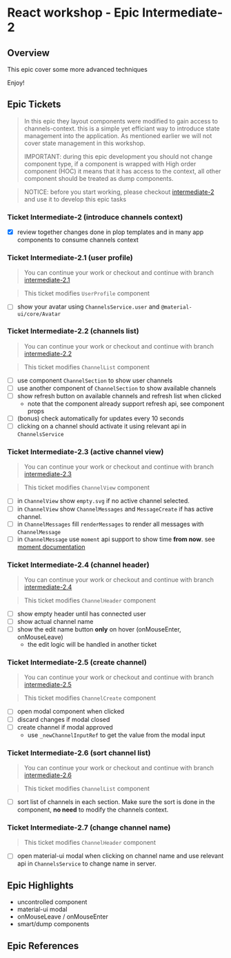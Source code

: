 # React workshop - Epic Intermediate-2

## Overview
This epic cover some more advanced techniques

Enjoy! 

## Epic Tickets
> In this epic they layout components were modified to gain access to channels-context. this is a simple yet efficiant way to introduce state management into the application. As mentioned earlier we will not cover state management in this workshop. 
>
> IMPORTANT: during this epic development you should not change component type, if a component is wrapped with High order component (HOC) it means that it has access to the context, all other component should be treated as dump components.  

> NOTICE: before you start working, please checkout  [intermediate-2](https://github.com/esakal/react-workshop/tree/intermediate-2) and use it to develop this epic tasks

### Ticket Intermediate-2 (introduce channels context)
- [x] review together changes done in plop templates and in many app components to consume channels context

### Ticket Intermediate-2.1 (user profile)
> You can continue your work or checkout and continue with branch [intermediate-2.1](https://github.com/esakal/react-workshop/tree/intermediate-2.1)

> This ticket modifies `UserProfile` component

- [ ] show your avatar using `ChannelsService.user` and `@material-ui/core/Avatar`

### Ticket Intermediate-2.2 (channels list)
> You can continue your work or checkout and continue with branch [intermediate-2.2](https://github.com/esakal/react-workshop/tree/intermediate-2.2)

> This ticket modifies `ChannelList` component

- [ ] use component `ChannelSection` to show user channels
- [ ] use another component of `ChannelSection` to show available channels
- [ ] show refresh button on available channels and refresh list when clicked
  - note that the component already support refresh api, see component props
- [ ] (bonus) check automatically for updates every 10 seconds 
- [ ] clicking on a channel should activate it using relevant api in `ChannelsService`

### Ticket Intermediate-2.3 (active channel view)
> You can continue your work or checkout and continue with branch [intermediate-2.3](https://github.com/esakal/react-workshop/tree/intermediate-2.3)

> This ticket modifies `ChannelView` component

- [ ] in `ChannelView` show `empty.svg` if no active channel selected. 
- [ ] in `ChannelView` show `ChannelMessages` and `MessageCreate` if has active channel.
- [ ] in `ChannelMessages` fill `renderMessages` to render all messages with `ChannelMessage`
- [ ] in `ChannelMessage` use `moment` api support to show time **from now**. see [moment documentation](https://momentjs.com/docs/)
 
### Ticket Intermediate-2.4 (channel header)
> You can continue your work or checkout and continue with branch [intermediate-2.4](https://github.com/esakal/react-workshop/tree/intermediate-2.4)

> This ticket modifies `ChannelHeader` component

- [ ] show empty header until has connected user
- [ ] show actual channel name 
- [ ] show the edit name button **only** on hover (onMouseEnter, onMouseLeave)
  - the edit logic will be handled in another ticket

### Ticket Intermediate-2.5 (create channel)
> You can continue your work or checkout and continue with branch [intermediate-2.5](https://github.com/esakal/react-workshop/tree/intermediate-2.5)

> This ticket modifies `ChannelCreate` component

- [ ] open modal component when clicked
- [ ] discard changes if modal closed
- [ ] create channel if modal approved
  - use `_newChannelInputRef` to get the value from the modal input

### Ticket Intermediate-2.6 (sort channel list)
> You can continue your work or checkout and continue with branch [intermediate-2.6](https://github.com/esakal/react-workshop/tree/intermediate-2.6)

> This ticket modifies `ChannelList` component

- [ ] sort list of channels in each section. Make sure the sort is done in the component, **no need** to modify the channels context.

### Ticket Intermediate-2.7 (change channel name)
> This ticket modifies `ChannelHeader` component

- [ ] open material-ui modal when clicking on channel name and use relevant api in `ChannelsService` to change name in server.  

## Epic Highlights  
- uncontrolled component
- material-ui modal
- onMouseLeave / onMouseEnter
- smart/dump components


## Epic References
